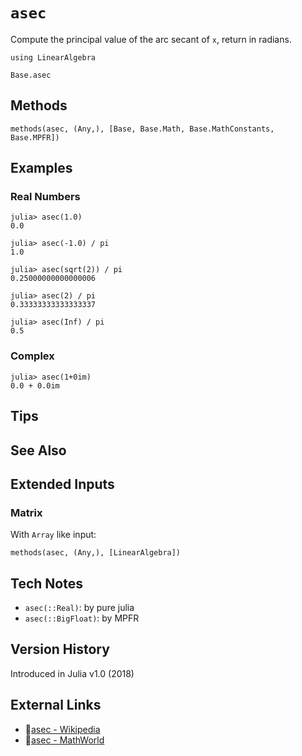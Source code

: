 # `asec`

Compute the principal value of the arc secant of `x`,
return in radians.

```@setup repl_only
using LinearAlgebra
```
```@docs
Base.asec
```


## Methods

```@repl
methods(asec, (Any,), [Base, Base.Math, Base.MathConstants, Base.MPFR])
```


## Examples

### Real Numbers
```jldoctest
julia> asec(1.0)
0.0

julia> asec(-1.0) / pi
1.0

julia> asec(sqrt(2)) / pi
0.25000000000000006

julia> asec(2) / pi
0.33333333333333337

julia> asec(Inf) / pi
0.5
```

### Complex
```jldoctest
julia> asec(1+0im)
0.0 + 0.0im
```

## Tips


## See Also



## Extended Inputs

### Matrix
With `Array` like input:
```@repl repl_only
methods(asec, (Any,), [LinearAlgebra])
```


## Tech Notes

- `asec(::Real)`: by pure julia
- `asec(::BigFloat)`: by MPFR


## Version History

Introduced in Julia v1.0 (2018)


## External Links
- 🔗[asec - Wikipedia](https://en.wikipedia.org/wiki/ )
- 🔗[asec - MathWorld](https://mathworld.wolfram.com/ )
